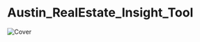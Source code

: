 # Austin_RealEstate_Insight_Tool

![Cover](https://github.com/user-attachments/assets/5c3aa98a-744b-4839-9e6e-52b156ab7b27)
